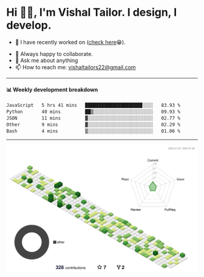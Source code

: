 # Hi 👋🏻, I'm Vishal Tailor. I design, I develop.

- 🔭 I have recently worked on ([check here](https://vishaltailor.com)😁).
<!-- - 🎦 Currently watching: JavaScript: The Hard Parts By Will Sentance. -->
- 👯 Always happy to collaborate.
- 💬 Ask me about anything
- 📫 How to reach me: <a href="mailto:vishaltailors22@gmail.com">vishaltailors22@gmail.com</a>

<hr /> 
<h4>📊 Weekly development breakdown</h4>
<!--START_SECTION:waka-->

```txt
JavaScript   5 hrs 41 mins   █████████████████████░░░░   83.93 %
Python       40 mins         ██▒░░░░░░░░░░░░░░░░░░░░░░   09.93 %
JSON         11 mins         ▓░░░░░░░░░░░░░░░░░░░░░░░░   02.77 %
Other        9 mins          ▓░░░░░░░░░░░░░░░░░░░░░░░░   02.29 %
Bash         4 mins          ▒░░░░░░░░░░░░░░░░░░░░░░░░   01.06 %
```

<!--END_SECTION:waka-->
<hr /> 

![](./profile-3d-contrib/profile-green-animate.svg)
